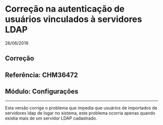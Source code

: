 # Correção na autenticação de usuários vinculados à servidores LDAP
26/06/2019
## Correção
## Referência: CHM36472
## Módulo: Configurações
***

Esta versão corrige o problema que impedia que usuários de importados de servidores ldap de logar no sistema, este problema ocorria apenas quando existia mais de um servidor LDAP cadastrado.